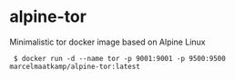 # alpine-tor

Minimalistic tor docker image based on Alpine Linux
```
 $ docker run -d --name tor -p 9001:9001 -p 9500:9500 marcelmaatkamp/alpine-tor:latest
```
